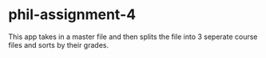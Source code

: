 # phil-assignment-4

This app takes in a master file and then splits the file into 3 seperate course files and sorts by their grades.
